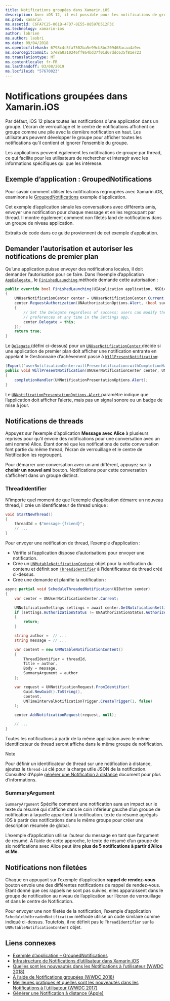 ```yaml
---
title: Notifications groupées dans Xamarin.iOS
description: Avec iOS 12, il est possible pour les notifications de groupe dans le centre de Notification ou de l’écran de verrouillage par application ou par thread. Ce document décrit comment envoyer des fils et notifications non filetées avec Xamarin.iOS.
ms.prod: xamarin
ms.assetid: C6FA7C25-061B-4FD7-8E55-88597D512F3C
ms.technology: xamarin-ios
author: lobrien
ms.author: laobri
ms.date: 09/04/2018
ms.openlocfilehash: 6798c4c5fa7502ba5e99cb8bc209468acaa4a9ec
ms.sourcegitcommit: 57e8a0a10246ff9a4bd37f01d67ddc635f81e723
ms.translationtype: MT
ms.contentlocale: fr-FR
ms.lasthandoff: 03/08/2019
ms.locfileid: "57670023"
---
```

# <a name="grouped-notifications-in-xamarinios"></a>Notifications groupées dans Xamarin.iOS

Par défaut, iOS 12 place toutes les notifications d’une application dans un groupe. L’écran de verrouillage et le centre de notifications affichent ce groupe comme une pile avec la dernière notification en haut. Les utilisateurs peuvent développer le groupe pour afficher toutes les notifications qu’il contient et ignorer l’ensemble du groupe.

Les applications peuvent également les notifications de groupe par thread, ce qui facilite pour les utilisateurs de rechercher et interagir avec les informations spécifiques qui que les intéresse.

## <a name="sample-app-groupednotifications"></a>Exemple d’application : GroupedNotifications

Pour savoir comment utiliser les notifications regroupées avec Xamarin.iOS, examinons le [GroupedNotifications](https://developer.xamarin.com/samples/monotouch/iOS12/GroupedNotifications) exemple d’application.

Cet exemple d’application simule les conversations avec différents amis, envoyer une notification pour chaque message et en les regroupant par thread. Il montre également comment non filetés land de notifications dans un groupe de niveau application.

Extraits de code dans ce guide proviennent de cet exemple d’application.

## <a name="request-authorization-and-allow-foreground-notifications"></a>Demander l’autorisation et autoriser les notifications de premier plan

Qu’une application puisse envoyer des notifications locales, il doit demander l’autorisation pour ce faire. Dans l’exemple d’application [ `AppDelegate` ](xref:UIKit.UIApplicationDelegate), le [ `FinishedLaunching` ](xref:UIKit.UIApplicationDelegate.FinishedLaunching(UIKit.UIApplication,Foundation.NSDictionary)) méthode demande cette autorisation :

```csharp
public override bool FinishedLaunching(UIApplication application, NSDictionary launchOptions)
{
    UNUserNotificationCenter center = UNUserNotificationCenter.Current;
    center.RequestAuthorization(UNAuthorizationOptions.Alert, (bool success, NSError error) =>
    {
        // Set the Delegate regardless of success; users can modify their notification
        // preferences at any time in the Settings app.
        center.Delegate = this;
    });
    return true;
}
```

Le [ `Delegate` ](xref:UserNotifications.UNUserNotificationCenter.Delegate) (défini ci-dessus) pour un [ `UNUserNotificationCenter` ](xref:UserNotifications.UNUserNotificationCenter) décide si une application de premier plan doit afficher une notification entrante en appelant le Gestionnaire d’achèvement passé à [`WillPresentNotification`](xref:UserNotifications.UNUserNotificationCenterDelegate_Extensions.WillPresentNotification(UserNotifications.IUNUserNotificationCenterDelegate,UserNotifications.UNUserNotificationCenter,UserNotifications.UNNotification,System.Action{UserNotifications.UNNotificationPresentationOptions})):

```csharp
[Export("userNotificationCenter:willPresentotification:withCompletionHandler:")]
public void WillPresentNotification(UNUserNotificationCenter center, UNNotification notification, System.Action<UNNotificationPresentationOptions> completionHandler)
{
    completionHandler(UNNotificationPresentationOptions.Alert);
}
```

Le [ `UNNotificationPresentationOptions.Alert` ](xref:UserNotifications.UNNotificationPresentationOptions) paramètre indique que l’application doit afficher l’alerte, mais pas un signal sonore ou un badge de mise à jour.

## <a name="threaded-notifications"></a>Notifications de threads

Appuyez sur l’exemple d’application **Message avec Alice** à plusieurs reprises pour qu’il envoie des notifications pour une conversation avec un ami nommé Alice.
Étant donné que les notifications de cette conversation font partie du même thread, l’écran de verrouillage et le centre de Notification les regroupent.

Pour démarrer une conversation avec un ami différent, appuyez sur la **choisir un nouvel ami** bouton. Notifications pour cette conversation s’affichent dans un groupe distinct.

### <a name="threadidentifier"></a>ThreadIdentifier

N’importe quel moment de que l’exemple d’application démarre un nouveau thread, il crée un identificateur de thread unique :

```csharp
void StartNewThread()
{
    threadId = $"message-{friend}";
    // ...
}
```

Pour envoyer une notification de thread, l’exemple d’application :

- Vérifie si l’application dispose d’autorisations pour envoyer une notification.
- Crée un [`UNMutableNotificationContent`](xref:UserNotifications.UNMutableNotificationContent)
objet pour la notification du contenu et définit son [`ThreadIdentifier`](xref:UserNotifications.UNMutableNotificationContent.ThreadIdentifier)
à l’identificateur de thread créé ci-dessus.
- Crée une demande et planifie la notification :

```csharp
async partial void ScheduleThreadedNotification(UIButton sender)
{
    var center = UNUserNotificationCenter.Current;

    UNNotificationSettings settings = await center.GetNotificationSettingsAsync();
    if (settings.AuthorizationStatus != UNAuthorizationStatus.Authorized)
    {
        return;
    }

    string author =  // ...
    string message = // ...

    var content = new UNMutableNotificationContent()
    {
        ThreadIdentifier = threadId,
        Title = author,
        Body = message,
        SummaryArgument = author
    };

    var request = UNNotificationRequest.FromIdentifier(
        Guid.NewGuid().ToString(),
        content,
        UNTimeIntervalNotificationTrigger.CreateTrigger(1, false)
    );

    center.AddNotificationRequest(request, null);

    // ...
}
```

Toutes les notifications à partir de la même application avec le même identificateur de thread seront affiche dans le même groupe de notification.

> [!NOTE]
> Pour définir un identificateur de thread sur une notification à distance, ajoutez le `thread-id` clé pour la charge utile JSON de la notification. Consultez d’Apple [générer une Notification à distance](https://developer.apple.com/documentation/usernotifications/setting_up_a_remote_notification_server/generating_a_remote_notification) document pour plus d’informations.

### <a name="summaryargument"></a>SummaryArgument

`SummaryArgument` Spécifie comment une notification aura un impact sur le texte du résumé qui s’affiche dans le coin inférieur gauche d’un groupe de notification à laquelle appartient la notification. texte du résumé agrégats iOS à partir des notifications dans le même groupe pour créer une description résumée de global.

L’exemple d’application utilise l’auteur du message en tant que l’argument de résumé. À l’aide de cette approche, le texte de résumé d’un groupe de six notifications avec Alice peut être **plus de 5 notifications à partir d’Alice et Me**.

## <a name="unthreaded-notifications"></a>Notifications non filetées

Chaque en appuyant sur l’exemple d’application **rappel de rendez-vous** bouton envoie une des différentes notifications de rappel de rendez-vous. Étant donné que ces rappels ne sont pas suivies, elles apparaissent dans le groupe de notification au niveau de l’application sur l’écran de verrouillage et dans le centre de Notification.

Pour envoyer une non filetés de la notification, l’exemple d’application `ScheduleUnthreadedNotification` méthode utilise un code similaire comme indiqué ci-dessus.
Toutefois, il ne définit pas le `ThreadIdentifier` sur la `UNMutableNotificationContent` objet.

## <a name="related-links"></a>Liens connexes

- [Exemple d’application – GroupedNotifications](https://developer.xamarin.com/samples/monotouch/iOS12/GroupedNotifications)
- [Infrastructure de Notifications d’utilisateur dans Xamarin.iOS](~/ios/platform/user-notifications/index.md)
- [Quelles sont les nouveautés dans les Notifications à l’utilisateur (WWDC 2018)](https://developer.apple.com/videos/play/wwdc2018/710/)
- [À l’aide de Notifications groupées (WWDC 2018)](https://developer.apple.com/videos/play/wwdc2018/711/)
- [Meilleures pratiques et quelles sont les nouveautés dans les Notifications à l’utilisateur (WWDC 2017)](https://developer.apple.com/videos/play/wwdc2017/708/)
- [Générer une Notification à distance (Apple)](https://developer.apple.com/documentation/usernotifications/setting_up_a_remote_notification_server/generating_a_remote_notification)

